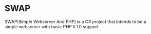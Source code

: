 SWAP
====
SWAP(Simple Webserver And PHP) is a C# project that intends to be a simple webserver with basic PHP 5.1.0 support
